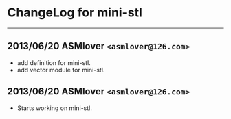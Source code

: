 # **ChangeLog for mini-stl** #
***


## **2013/06/20  ASMlover  `<asmlover@126.com>`** ##
* add definition for mini-stl.
* add vector module for mini-stl.


## **2013/06/20  ASMlover  `<asmlover@126.com>`** ##
* Starts working on mini-stl.
